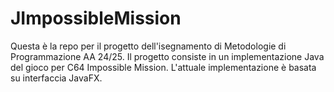 # JImpossibleMission
Questa è la repo per il progetto dell'isegnamento di Metodologie di Programmazione AA 24/25. Il progetto consiste in un implementazione Java del gioco per C64 Impossible Mission.
L'attuale implementazione è basata su interfaccia JavaFX.
